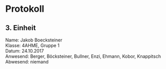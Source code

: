 # Protokoll
## 3. Einheit
  Name: Jakob Boecksteiner  
  Klasse: 4AHME, Gruppe 1  
  Datum: 24.10.2017  
  Anwesend: Berger, Böcksteiner, Bullner, Enzi, Ehmann, Kobor, Knappitsch  
  Abwesend: niemand  
